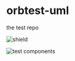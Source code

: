 # orbtest-uml
the test repo

![shield](https://img.shields.io/static/v1?label=foo&message=bar&color=brightgreen&link=https://dev.orbuml.com "yes")

![test components](https://devapp.orbuml.com/app/uml/image/github/repos/claytantor%2Faorbtest-uml/contents/test-components.puml "These are some test components")
